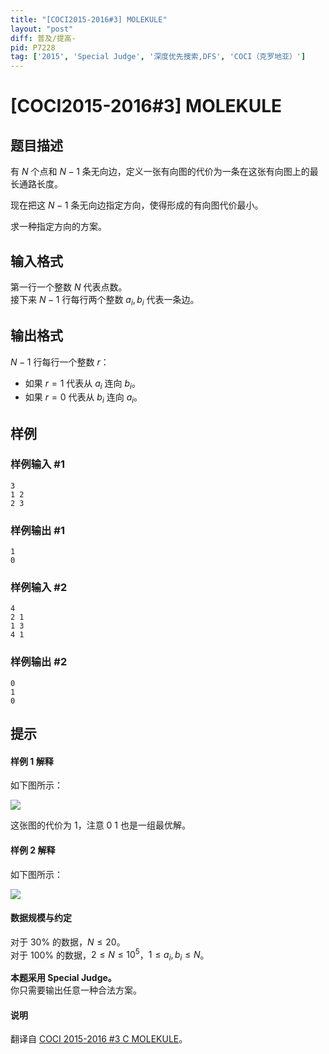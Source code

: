 ```yaml
---
title: "[COCI2015-2016#3] MOLEKULE"
layout: "post"
diff: 普及/提高-
pid: P7228
tag: ['2015', 'Special Judge', '深度优先搜索,DFS', 'COCI（克罗地亚）']
---
```

# [COCI2015-2016#3] MOLEKULE
## 题目描述

有 $N$ 个点和 $N-1$ 条无向边，定义一张有向图的代价为一条在这张有向图上的最长通路长度。

现在把这 $N-1$ 条无向边指定方向，使得形成的有向图代价最小。

求一种指定方向的方案。
## 输入格式

第一行一个整数 $N$ 代表点数。      
接下来 $N-1$ 行每行两个整数 $a_i,b_i$ 代表一条边。
## 输出格式

$N-1$ 行每行一个整数 $r$：

- 如果 $r=1$ 代表从 $a_i$ 连向 $b_i$。
- 如果 $r=0$ 代表从 $b_i$ 连向 $a_i$。
## 样例

### 样例输入 #1
```
3
1 2
2 3
```
### 样例输出 #1
```
1
0
```
### 样例输入 #2
```
4
2 1
1 3
4 1
```
### 样例输出 #2
```
0
1
0
```
## 提示

#### 样例 1 解释

如下图所示：

![](https://cdn.luogu.com.cn/upload/image_hosting/f1q6jgtu.png)

这张图的代价为 $1$，注意 $0\ 1$ 也是一组最优解。

#### 样例 2 解释

如下图所示：

![](https://cdn.luogu.com.cn/upload/image_hosting/96aku20f.png)

#### 数据规模与约定

对于 $30\%$ 的数据，$N \le 20$。       
对于 $100\%$ 的数据，$2 \le N \le 10^5$，$1 \le a_i,b_i\le N$。

**本题采用 Special Judge。**        
你只需要输出任意一种合法方案。

#### 说明

翻译自 [COCI 2015-2016 #3 C MOLEKULE](https://hsin.hr/coci/archive/2015_2016/contest3_tasks.pdf)。
